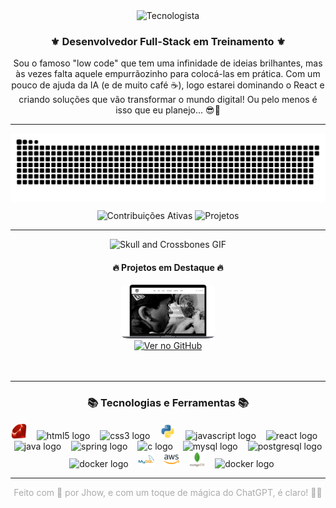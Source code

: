 <div style="text-align: center;" align="center">
  <!-- GIF -->
    <img src="https://raw.githubusercontent.com/Tarikul-Islam-Anik/Animated-Fluent-Emojis/master/Emojis/People%20with%20professions/Technologist%20Light%20Skin%20Tone.png" alt="Tecnologista" width="90">

  <h3>⚜️ Desenvolvedor Full-Stack em Treinamento ⚜️</h3>
  <p>Sou o famoso "low code" que tem uma infinidade de ideias brilhantes, mas às vezes falta aquele empurrãozinho para colocá-las em prática. Com um pouco de ajuda da IA (e de muito café ☕), logo estarei dominando o React e criando soluções que vão transformar o mundo digital! Ou pelo menos é isso que eu planejo... 😎🚀</p>

  <hr>

  <!-- GitHub Contribution Snake -->
  <div>
    <picture align="center">
      <source media="(prefers-color-scheme: dark)" srcset="https://raw.githubusercontent.com/xjhowx-upgrates/xjhowx-upgrates/output/github-contribution-grid-snake-dark.svg">
      <source media="(prefers-color-scheme: light)" srcset="https://raw.githubusercontent.com/xjhowx-upgrates/xjhowx-upgrates/output/github-contribution-grid-snake.svg">
      <img src="https://raw.githubusercontent.com/xjhowx-upgrates/xjhowx-upgrates/output/github-contribution-grid-snake.svg" alt="GitHub Contribution Snake">
    </picture>
  
  <div style="margin-top: 10px;">
      <img src="https://img.shields.io/badge/Contribuições-Ativas-brightgreen?style=for-the-badge&logo=github" alt="Contribuições Ativas">
      <img src="https://img.shields.io/badge/Projetos-20-blue?style=for-the-badge" alt="Projetos">
    </div>
  </div>
  <hr>

  <img src="https://raw.githubusercontent.com/Tarikul-Islam-Anik/Animated-Fluent-Emojis/master/Emojis/Smilies/Skull%20and%20Crossbones.png" alt="Skull and Crossbones GIF" width="100">

  <h4>🔥 Projetos em Destaque 🔥</h4>
  <div style="display: flex; justify-content: center; gap: 20px;">
    <div style="text-align: center;">
      <img src="https://raw.githubusercontent.com/xjhowx-upgrates/Portifolio-Tattoo-Studio-00/main/PC.png" alt="Projeto 1" style="border-radius: 8px; width: 150px;">
      <a href="https://github.com/xjhowx-upgrates?tab=projects" target="_blank">
        <br>   
        <img src="https://img.shields.io/badge/Ver%20no%20GitHub-blue?style=for-the-badge&logo=github" alt="Ver no GitHub">
      </a>
    </div>
  </div>
  <br><br>
  <hr>

  <h3 align="center">📚 Tecnologias e Ferramentas 📚</h3>
  <div align="center">
    <!-- Icons -->
    <img src="https://raw.githubusercontent.com/devicons/devicon/master/icons/ruby/ruby-original.svg" height="25" alt="ruby logo" />
    <img width="8" />
    <img src="https://cdn.jsdelivr.net/gh/devicons/devicon/icons/html5/html5-original.svg" height="25" alt="html5 logo" />
    <img width="8" />
    <img src="https://cdn.jsdelivr.net/gh/devicons/devicon/icons/css3/css3-original.svg" height="25" alt="css3 logo" />
    <img width="8" />
    <img src="https://raw.githubusercontent.com/devicons/devicon/master/icons/python/python-original.svg" height="25" alt="python logo" />
    <img width="8" />
    <img src="https://cdn.jsdelivr.net/gh/devicons/devicon/icons/javascript/javascript-plain.svg" height="25" alt="javascript logo" />
    <img width="8" />
    <img src="https://cdn.jsdelivr.net/gh/devicons/devicon/icons/react/react-original.svg" height="25" alt="react logo" />
    <img width="8" />
    <img src="https://cdn.jsdelivr.net/gh/devicons/devicon/icons/java/java-original.svg" height="25" alt="java logo" />
    <img width="8" />
    <img src="https://cdn.jsdelivr.net/gh/devicons/devicon/icons/spring/spring-original.svg" height="25" alt="spring logo" />
    <img width="8" />
    <img src="https://cdn.jsdelivr.net/gh/devicons/devicon/icons/c/c-original.svg" height="25" alt="c logo" />
    <img width="8" />
    <img src="https://cdn.jsdelivr.net/gh/devicons/devicon/icons/mysql/mysql-original.svg" height="25" alt="mysql logo" />
    <img width="8" />
    <img src="https://cdn.jsdelivr.net/gh/devicons/devicon/icons/postgresql/postgresql-original.svg" height="25" alt="postgresql logo" />
    <img width="8" />
    <img src="https://cdn.jsdelivr.net/gh/devicons/devicon/icons/docker/docker-original.svg" height="25" alt="docker logo" />
    <img width="8" />
    <img src="https://raw.githubusercontent.com/devicons/devicon/master/icons/mysql/mysql-original-wordmark.svg" height="25" alt="docker logo" />
    <img width="8" />
    <img src="https://raw.githubusercontent.com/devicons/devicon/master/icons/amazonwebservices/amazonwebservices-original-wordmark.svg" height="25" alt="docker logo" />
    <img width="8" />
    <img src="https://raw.githubusercontent.com/devicons/devicon/master/icons/mongodb/mongodb-original-wordmark.svg" height="25" alt="docker logo" />
    <img width="8" />
    <img src="https://www.vectorlogo.zone/logos/git-scm/git-scm-icon.svg" height="25" alt="docker logo" />
  </div>

  <hr>

 <footer>
  <p style="text-align: center; color: #aaa;">Feito com 🧠 por Jhow, e com um toque de mágica do ChatGPT, é claro! 🤖✨</p>
</footer>

</div>
